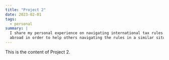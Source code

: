```yaml
---
title: "Project 2"
date: 2023-02-01
tags:
  - personal
summary: |
  I share my personal experience on navigating international tax rules as a US citizen
  abroad in order to help others navigating the rules in a similar situation.
---
```

This is the content of Project 2.

